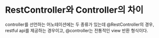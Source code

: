 # RestController와 Controller의 차이

controller를 선언하는 어노테이션에는 두 종류가 있는데 @RestController의 경우, restful api를 제공하는 경우이고, @controller는 전통적인 view 반환 형식이다.

